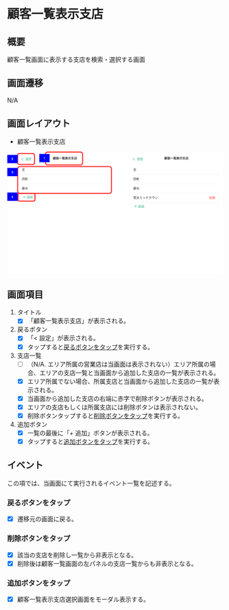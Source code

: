 # 顧客一覧表示支店

## 概要

顧客一覧画面に表示する支店を検索・選択する画面

## 画面遷移

N/A

## 画面レイアウト

- 顧客一覧表示支店

![顧客一覧表示支店](images/顧客一覧表示支店.drawio.png)

## 画面項目

1. タイトル
    - [X] 「顧客一覧表示支店」が表示される。
2. 戻るボタン
    - [X] 「< 設定」が表示される。
    - [X] タップすると[戻るボタンをタップ](戻るボタンをタップ)を実行する。
3. 支店一覧
    - [ ] （N/A. エリア所属の営業店は当画面は表示されない）エリア所属の場合、エリアの支店一覧と当画面から追加した支店の一覧が表示される。
    - [X] エリア所属でない場合、所属支店と当画面から追加した支店の一覧が表示される。
    - [X] 当画面から追加した支店の右端に赤字で削除ボタンが表示される。
    - [X] エリアの支店もしくは所属支店には削除ボタンは表示されない。
    - [X] 削除ボタンタップすると[削除ボタンをタップ](削除ボタンをタップ)を実行する。
4. 追加ボタン
    - [X] 一覧の最後に「+ 追加」ボタンが表示される。
    - [X] タップすると[追加ボタンをタップ](追加ボタンをタップ)を実行する。

## イベント

この項では、当画面にて実行されるイベント一覧を記述する。

### 戻るボタンをタップ

- [X] 遷移元の画面に戻る。

### 削除ボタンをタップ

- [X] 該当の支店を削除し一覧から非表示となる。
- [X] 削除後は顧客一覧画面の左パネルの支店一覧からも非表示となる。

### 追加ボタンをタップ

- [X] 顧客一覧表示支店選択画面をモーダル表示する。
